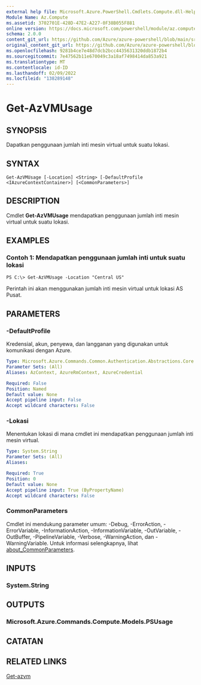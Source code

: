 ```yaml
---
external help file: Microsoft.Azure.PowerShell.Cmdlets.Compute.dll-Help.xml
Module Name: Az.Compute
ms.assetid: 3702701E-428D-47E2-A227-0F38B055F881
online version: https://docs.microsoft.com/powershell/module/az.compute/get-azvmusage
schema: 2.0.0
content_git_url: https://github.com/Azure/azure-powershell/blob/main/src/Compute/Compute/help/Get-AzVMUsage.md
original_content_git_url: https://github.com/Azure/azure-powershell/blob/main/src/Compute/Compute/help/Get-AzVMUsage.md
ms.openlocfilehash: 9281b4ce7e48d7dcb2bcc4435631320ddb1872b4
ms.sourcegitcommit: 7e47562b11e670049c3a18af7498414da853a921
ms.translationtype: MT
ms.contentlocale: id-ID
ms.lasthandoff: 02/09/2022
ms.locfileid: "138289148"
---
```

# Get-AzVMUsage

## SYNOPSIS
Dapatkan penggunaan jumlah inti mesin virtual untuk suatu lokasi.

## SYNTAX

```
Get-AzVMUsage [-Location] <String> [-DefaultProfile <IAzureContextContainer>] [<CommonParameters>]
```

## DESCRIPTION
Cmdlet **Get-AzVMUsage** mendapatkan penggunaan jumlah inti mesin virtual untuk suatu lokasi.

## EXAMPLES

### Contoh 1: Mendapatkan penggunaan jumlah inti untuk suatu lokasi
```
PS C:\> Get-AzVMUsage -Location "Central US"
```

Perintah ini akan menggunakan jumlah inti mesin virtual untuk lokasi AS Pusat.

## PARAMETERS

### -DefaultProfile
Kredensial, akun, penyewa, dan langganan yang digunakan untuk komunikasi dengan Azure.

```yaml
Type: Microsoft.Azure.Commands.Common.Authentication.Abstractions.Core.IAzureContextContainer
Parameter Sets: (All)
Aliases: AzContext, AzureRmContext, AzureCredential

Required: False
Position: Named
Default value: None
Accept pipeline input: False
Accept wildcard characters: False
```

### -Lokasi
Menentukan lokasi di mana cmdlet ini mendapatkan penggunaan jumlah inti mesin virtual.

```yaml
Type: System.String
Parameter Sets: (All)
Aliases:

Required: True
Position: 0
Default value: None
Accept pipeline input: True (ByPropertyName)
Accept wildcard characters: False
```

### CommonParameters
Cmdlet ini mendukung parameter umum: -Debug, -ErrorAction, -ErrorVariable, -InformationAction, -InformationVariable, -OutVariable, -OutBuffer, -PipelineVariable, -Verbose, -WarningAction, dan -WarningVariable. Untuk informasi selengkapnya, lihat [about_CommonParameters](http://go.microsoft.com/fwlink/?LinkID=113216).

## INPUTS

### System.String

## OUTPUTS

### Microsoft.Azure.Commands.Compute.Models.PSUsage

## CATATAN

## RELATED LINKS

[Get-azvm](./Get-AzVM.md)


